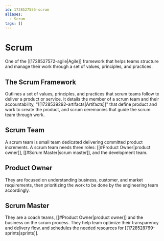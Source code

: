 ```yaml
---
id: 1728527555-scrum
aliases:
  - Scrum
tags: []
---
```

# Scrum

One of the [[1728527572-agile|Agile]] framework that helps teams structure and manage their work through a set of values, principles, and practices. 

## The Scrum Framework
Outlines a set of values, principles, and practices that scrum teams follow to deliver a product or service. It details the member of a scrum team and their accountability, "[[1728539292-artifacts|Artifacts]]" that define product and work to create the product, and scrum ceremonies that guide the scrum team through work.

## Scrum Team
A scrum team is small team dedicated delivering committed product increments. A scrum team needs three roles: [[#Product Owner|product owner]], [[#Scrum Master|scrum master]], and the development team.

## Product Owner
They are focused on understanding business, customer, and market requirements, then prioritizing the work to be done by the engineering team accordingly.

## Scrum Master
They are a coach teams, [[#Product Owner|product owner]] and the business on the scrum process. They help team optimize their transparency and delivery flow, and schedules the needed resources for [[1728528769-sprints|sprints]].

